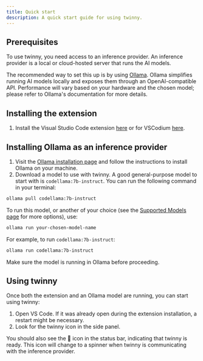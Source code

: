 ```yaml
---
title: Quick start
description: A quick start guide for using twinny.
---
```


## Prerequisites

To use twinny, you need access to an inference provider. An inference provider is a local or cloud-hosted server that runs the AI models.

The recommended way to set this up is by using [Ollama](https://ollama.com/). Ollama simplifies running AI models locally and exposes them through an OpenAI-compatible API. Performance will vary based on your hardware and the chosen model; please refer to Ollama's documentation for more details.

## Installing the extension

1. Install the Visual Studio Code extension [here](https://marketplace.visualstudio.com/items?itemName=rjmacarthy.twinny) or for VSCodium [here](https://open-vsx.org/extension/rjmacarthy/twinny).

## Installing Ollama as an inference provider

1. Visit the [Ollama installation page](https://ollama.com/) and follow the instructions to install Ollama on your machine.
2. Download a model to use with twinny. A good general-purpose model to start with is `codellama:7b-instruct`. You can run the following command in your terminal:

```sh
ollama pull codellama:7b-instruct
```

To run this model, or another of your choice (see the [Supported Models page](/general/supported-models/) for more options), use:

```sh
ollama run your-chosen-model-name
```

For example, to run `codellama:7b-instruct`:

```sh
ollama run codellama:7b-instruct
```

Make sure the model is running in Ollama before proceeding.

## Using twinny

Once both the extension and an Ollama model are running, you can start using twinny:

1. Open VS Code. If it was already open during the extension installation, a restart might be necessary.
2. Look for the twinny icon in the side panel.

You should also see the 🤖 icon in the status bar, indicating that twinny is ready. This icon will change to a spinner when twinny is communicating with the inference provider.
